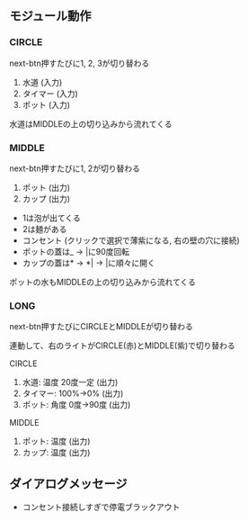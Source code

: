 ## モジュール動作

### CIRCLE

next-btn押すたびに1, 2, 3が切り替わる

1. 水道 (入力)
2. タイマー (入力)
3. ポット (入力)

水道はMIDDLEの上の切り込みから流れてくる

### MIDDLE

next-btn押すたびに1, 2が切り替わる

1. ポット (出力)
2. カップ (出力)

- 1は泡が出てくる
- 2は麺がある
- コンセント (クリックで選択で薄紫になる, 右の壁の穴に接続)
- ポットの蓋は\_ → |に90度回転
- カップの蓋は* → *| → |に順々に開く

ポットの水もMIDDLEの上の切り込みから流れてくる

### LONG

next-btn押すたびにCIRCLEとMIDDLEが切り替わる

連動して、右のライトがCIRCLE(赤)とMIDDLE(紫)で切り替わる

CIRCLE

1. 水道: 温度 20度一定 (出力)
2. タイマー: 100%→0% (出力)
3. ポット: 角度 0度→90度 (出力)

MIDDLE

1. ポット: 温度 (出力)
2. カップ: 温度 (出力)

## ダイアログメッセージ

- コンセント接続しすぎで停電ブラックアウト
